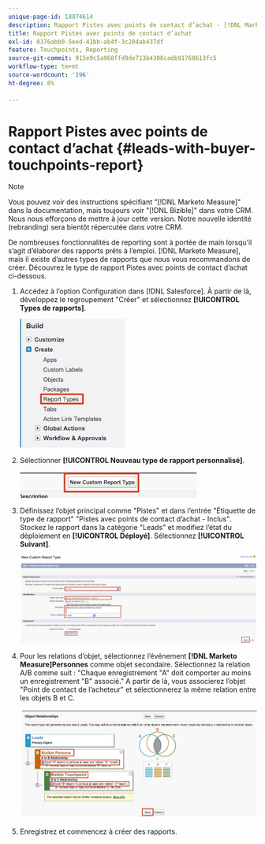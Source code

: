 ```yaml
---
unique-page-id: 18874614
description: Rapport Pistes avec points de contact d’achat - [!DNL Marketo Measure]
title: Rapport Pistes avec points de contact d’achat
exl-id: 0376abb0-5eed-41bb-ab4f-3c204ab437df
feature: Touchpoints, Reporting
source-git-commit: 915e9c5a968ffd9de713b4308cadb91768613fc5
workflow-type: tm+mt
source-wordcount: '196'
ht-degree: 8%

---
```


# Rapport Pistes avec points de contact d’achat {#leads-with-buyer-touchpoints-report}

>[!NOTE]
>
>Vous pouvez voir des instructions spécifiant &quot;[!DNL Marketo Measure]&quot; dans la documentation, mais toujours voir &quot;[!DNL Bizible]&quot; dans votre CRM. Nous nous efforçons de mettre à jour cette version. Notre nouvelle identité (rebranding) sera bientôt répercutée dans votre CRM.

De nombreuses fonctionnalités de reporting sont à portée de main lorsqu’il s’agit d’élaborer des rapports prêts à l’emploi. [!DNL Marketo Measure], mais il existe d’autres types de rapports que nous vous recommandons de créer. Découvrez le type de rapport Pistes avec points de contact d’achat ci-dessous.

1. Accédez à l’option Configuration dans [!DNL Salesforce]. À partir de là, développez le regroupement &quot;Créer&quot; et sélectionnez **[!UICONTROL Types de rapports]**.

   ![](assets/1.jpg)

1. Sélectionner **[!UICONTROL Nouveau type de rapport personnalisé]**.

   ![](assets/2.jpg)

1. Définissez l’objet principal comme &quot;Pistes&quot; et dans l’entrée &quot;Étiquette de type de rapport&quot; &quot;Pistes avec points de contact d’achat - Inclus&quot;. Stockez le rapport dans la catégorie &quot;Leads&quot; et modifiez l’état du déploiement en **[!UICONTROL Déployé]**. Sélectionnez **[!UICONTROL Suivant]**.

   ![](assets/3.jpg)

1. Pour les relations d’objet, sélectionnez l’événement **[!DNL Marketo Measure]Personnes** comme objet secondaire. Sélectionnez la relation A/B comme suit : &quot;Chaque enregistrement &quot;A&quot; doit comporter au moins un enregistrement &quot;B&quot; associé.&quot; A partir de là, vous associerez l’objet &quot;Point de contact de l’acheteur&quot; et sélectionnerez la même relation entre les objets B et C.

   ![](assets/4.jpg)

1. Enregistrez et commencez à créer des rapports.
